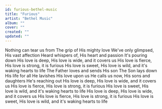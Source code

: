 ```yaml
---
id: furious-bethel-music
title: "Furious"
artist: "Bethel Music"
album: ""
cover: ""
created: ""
updated: ""
---
```


Nothing can tear us from
The grip of His mighty love
We've only glimpsed, His vast affection
Heard whispers of, His heart and passion
It's pouring down
His love is deep, His love is wide, and it covers us
His love is fierce, His love is strong, it is furious
His love is sweet, His love is wild, and it's waking hearts to life
The Father loves and sends His son
The Son lays down His life for all
He lavishes His love upon us
He calls us now, His sons and daughters
He's reaching out
His love is deep, His love is wide, and it covers us
His love is fierce, His love is strong, it is furious
His love is sweet, His love is wild, and it's waking hearts to life
His love is deep, His love is wide, and it covers us
His love is fierce, His love is strong, it is furious
His love is sweet, His love is wild, and it's waking hearts to life